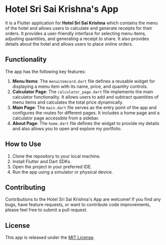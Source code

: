 # Hotel Sri Sai Krishna's App

It is a Flutter application for **Hotel Sri Sai Krishna** which contains the menu of the hotel and allows users to calculate and generate receipts for their orders. It provides a user-friendly interface for selecting menu items, adjusting quantities, and generating a receipt to share. It also provides details about the hotel and allows users to place online orders.

## Functionality

The app has the following key features:

1. **Menu Items**: The `menuitemcard.dart` file defines a reusable widget for displaying a menu item with its name, price, and quantity controls.
2. **Calculator Page**: The `calculator_page.dart` file implements the main calculator functionality. It allows users to add and subtract quantities of menu items and calculates the total price dynamically.
3. **Main Page**: The `main.dart` file serves as the entry point of the app and configures the routes for different pages. It includes a home page and a calculator page accessible from a sidebar.
4. **About Page**: The `home.dart` file defines the widget to provide my details and also allows you to open and explore my portfolio.

## How to Use

1. Clone the repository to your local machine.
2. Install Flutter and Dart SDKs.
3. Open the project in your preferred IDE.
4. Run the app using a simulator or physical device.

## Contributing

Contributions to the Hotel Sri Sai Krishna's App are welcome! If you find any bugs, have feature requests, or want to contribute code improvements, please feel free to submit a pull request.

## License

This app is released under the [MIT License](LICENSE).
